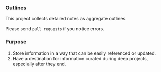 
### Outlines

This project collects detailed notes as aggregate outlines.

Please send `pull requests` if you notice errors.

### Purpose

1. Store information in a way that can be easily referenced or updated.
2. Have a destination for information curated during deep projects, especially after they end.
